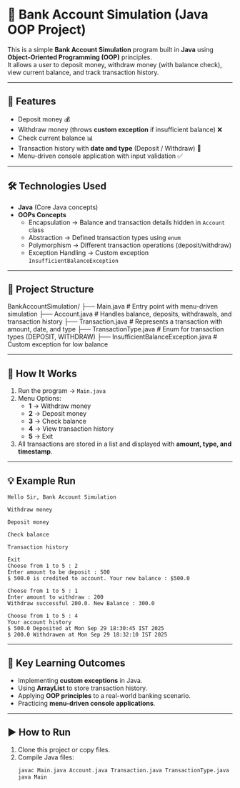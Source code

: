 # 🏦 Bank Account Simulation (Java OOP Project)

This is a simple **Bank Account Simulation** program built in **Java** using **Object-Oriented Programming (OOP)** principles.  
It allows a user to deposit money, withdraw money (with balance check), view current balance, and track transaction history.  

---

## 🚀 Features
- Deposit money 💰  
- Withdraw money (throws **custom exception** if insufficient balance) ❌  
- Check current balance 📊  
- Transaction history with **date and type** (Deposit / Withdraw) 📜  
- Menu-driven console application with input validation ✅  

---

## 🛠️ Technologies Used
- **Java** (Core Java concepts)  
- **OOPs Concepts**
  - Encapsulation → Balance and transaction details hidden in `Account` class  
  - Abstraction → Defined transaction types using `enum`  
  - Polymorphism → Different transaction operations (deposit/withdraw)  
  - Exception Handling → Custom exception `InsufficientBalanceException`  

---

## 📂 Project Structure
BankAccountSimulation/
  ├── Main.java # Entry point with menu-driven simulation
  ├── Account.java # Handles balance, deposits, withdrawals, and transaction history
  ├── Transaction.java # Represents a transaction with amount, date, and type
  ├── TransactionType.java # Enum for transaction types (DEPOSIT, WITHDRAW)
  ├── InsufficientBalanceException.java # Custom exception for low balance


---

## 📖 How It Works
1. Run the program → `Main.java`  
2. Menu Options:  
   - **1** → Withdraw money  
   - **2** → Deposit money  
   - **3** → Check balance  
   - **4** → View transaction history  
   - **5** → Exit  
3. All transactions are stored in a list and displayed with **amount, type, and timestamp**.  

---

## 💡 Example Run
```
Hello Sir, Bank Account Simulation

Withdraw money

Deposit money

Check balance

Transaction history

Exit
Choose from 1 to 5 : 2
Enter amount to be deposit : 500
$ 500.0 is credited to account. Your new balance : $500.0

Choose from 1 to 5 : 1
Enter amount to withdraw : 200
Withdraw successful 200.0. New Balance : 300.0

Choose from 1 to 5 : 4
Your account history
$ 500.0 Deposited at Mon Sep 29 18:30:45 IST 2025
$ 200.0 Withdrawen at Mon Sep 29 18:32:10 IST 2025

```


---

## 📌 Key Learning Outcomes
- Implementing **custom exceptions** in Java.  
- Using **ArrayList** to store transaction history.  
- Applying **OOP principles** to a real-world banking scenario.  
- Practicing **menu-driven console applications**.  

---

## ▶️ How to Run
1. Clone this project or copy files.  
2. Compile Java files:  
   ```bash
   javac Main.java Account.java Transaction.java TransactionType.java InsufficientBalanceException.java
   java Main
```


